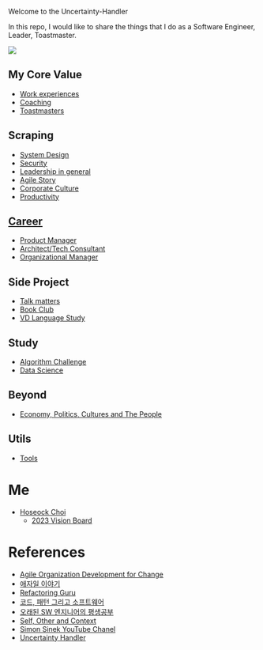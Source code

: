 Welcome to the Uncertainty-Handler 

In this repo, I would like to share the things that I do as a Software Engineer, Leader, Toastmaster.

![](https://github.com/seock04/Uncertainty-Handler/blob/master/Resources/Screenshot_20200413-140757_Samsung%20Internet.jpg)

## My Core Value
* [Work experiences](https://github.com/seock04/Uncertainty-Handler/wiki/Work-Experiences)
* [Coaching](https://github.com/seock04/Uncertainty-Handler/blob/master/Coaching/README.md)
* [Toastmasters](https://github.com/seock04/Uncertainty-Handler/tree/master/Toastmasters)

## Scraping
* [System Design](https://github.com/seock04/Uncertainty-Handler/wiki/System-Design)
* [Security](https://github.com/seock04/Uncertainty-Handler/wiki/Security)
* [Leadership in general](https://github.com/seock04/Uncertainty-Handler/wiki/Leadership-in-General)
* [Agile Story](https://github.com/seock04/Uncertainty-Handler/wiki/Agile-Story)
* [Corporate Culture](https://github.com/seock04/Uncertainty-Handler/wiki/Corporate-Culture)
* [Productivity](https://github.com/seock04/Uncertainty-Handler/wiki/Productivity)

## [Career](https://github.com/seock04/Uncertainty-Handler/wiki/Career-in-general)
* [Product Manager](https://github.com/seock04/Uncertainty-Handler/wiki/Product-Manager)
* [Architect/Tech Consultant](https://github.com/seock04/Uncertainty-Handler/wiki/SW-Architect-or-Tech-Consultant)
* [Organizational Manager](https://github.com/seock04/Uncertainty-Handler/wiki/Organizational-Manager)

## Side Project
* [Talk matters](https://github.com/seock04/TalkMatters)
* [Book Club](./Code%20Review/Book%20Club)
* [VD Language Study](./VD%20Language%20Study/README.md)

## Study
* [Algorithm Challenge](https://github.com/seock04/Uncertainty-Handler/blob/master/Data%20Structure%20and%20Algorithm/README.md)
* [Data Science](https://github.com/seock04/Uncertainty-Handler/wiki/Data-Science)

## Beyond
* [Economy, Politics, Cultures and The People](https://github.com/seock04/Uncertainty-Handler/wiki/Economy,-Politics,-Cultures-and-the-People)

## Utils
* [Tools](https://github.com/seock04/Uncertainty-Handler/blob/master/utils/utils%20for%20teacher.md)

# Me
* [Hoseock Choi](https://github.com/seock04/Uncertainty-Handler/wiki/Hoseock-Choi)
  * [2023 Vision Board](https://sleet-dinghy-b59.notion.site/2023-Vision-Board-305cc2918545439cb2754a1c491de40a)

# References
* [Agile Organization Development for Change](http://agile-od.net)
* [애자일 이야기](http://agile.egloos.com/)
* [Refactoring Guru](https://refactoring.guru/)
* [코드, 패턴 그리고 소프트웨어 ](https://wikidocs.net/book/55)
* [오래된 SW 엔지니어의 평생공부](https://technical-leader.tistory.com/)
* [Self, Other and Context](https://selfothercontext.com/)
* [Simon Sinek YouTube Chanel](https://www.youtube.com/user/SimonSinek/featured)
* [Uncertainty Handler](https://hoseockchoi.wordpress.com/)
